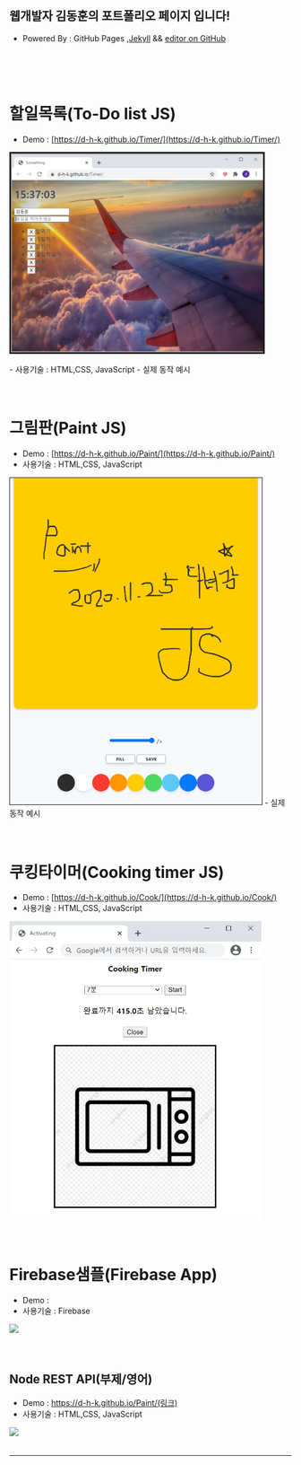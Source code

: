 ## 웹개발자 김동훈의 포트폴리오 페이지 입니다!
- Powered By : GitHub Pages ,[Jekyll](https://jekyllrb.com/) && [editor on GitHub](https://github.com/d-h-k/d-h-k.github.io/edit/main/index.md) 


<br>
<br>
<br>


# 할일목록(To-Do list JS)
- Demo : [https://d-h-k.github.io/Timer/](https://d-h-k.github.io/Timer/)
<p align=left><img src="/img/Todo.png" border="3px" width="450" ></p>
- 사용기술 : HTML,CSS, JavaScript
- 실제 동작 예시



<br>
<br>
<br>



# 그림판(Paint JS)
- Demo : [https://d-h-k.github.io/Paint/](https://d-h-k.github.io/Paint/)
- 사용기술 : HTML,CSS, JavaScript
<img src="/img/jspaintpic.png" border="1px" width="450" >
- 실제 동작 예시

<br>
<br>
<br>


# 쿠킹타이머(Cooking timer JS)
- Demo : [https://d-h-k.github.io/Cook/](https://d-h-k.github.io/Cook/)
- 사용기술 : HTML,CSS, JavaScript
<img src="/img/ctimer.png" width="450" >



<br>
<br>
<br>



# Firebase샘플(Firebase App)
- Demo : 
- 사용기술 : Firebase
<img src="/img/@@이미지위치@@@" width="450" >



<br>
<br>
<br>




## Node REST API(부제/영어)
- Demo : https://d-h-k.github.io/Paint/(링크)
- 사용기술 : HTML,CSS, JavaScript
<img src="/img/@@이미지위치@@@" width="450" >
<br>
<br>

<hr size="5px">



<!--- 주석처리되어 보이지 않는 
//저장

<hr color=#4287f5 size="5px">
<img src="/img/jspaintpic.png" width="450" >
{: width="100" height="100"}



POST 템플릿


## 제목(부제/영어)
- Demo : https://d-h-k.github.io/Paint/(링크)
- 사용기술 : HTML,CSS, JavaScript
<img src="/img/@@이미지위치@@@" width="450" >
<br>
<br>

<hr size="5px">



--->



